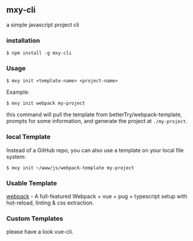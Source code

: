 ## mxy-cli

a simple javascript project cli


### installation

	$ npm install -g mxy-cli

### Usage

	$ mxy init <template-name> <project-name>
Example:

	$ mxy init webpack my-project

this command will pull the template from betterTry/webpack-template, prompts for some information, and generate the project at `./my-project`.

### local Template

Instead of a GitHub repo, you can also use a template on your local file system:

  	$ mxy init ~/www/js/webpack-template my-project

### Usable Template
[webpack](https://github.com/betterTry/webpack-template) - A full-featured Webpack + vue + pug + typescript setup with hot-reload, linting & css extraction.

### Custom Templates
please have a look vue-cli.
